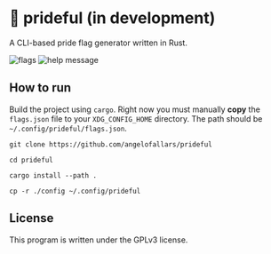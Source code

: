 # 🌈 prideful (in development)

A CLI-based pride flag generator written in Rust.

![flags](https://user-images.githubusercontent.com/39676098/149643374-b69507cb-4617-43c8-9666-1ea5277c821e.png)
![help message](https://user-images.githubusercontent.com/39676098/149643331-1c72237d-e123-4087-84a3-4f86685c7d2a.png)

## How to run

Build the project using `cargo`. Right now you must manually **copy** the `flags.json`
file to your `XDG_CONFIG_HOME` directory. The path should be `~/.config/prideful/flags.json`.

```git clone https://github.com/angelofallars/prideful```

```cd prideful```

```cargo install --path .```

```cp -r ./config ~/.config/prideful```

## License

This program is written under the GPLv3 license.
